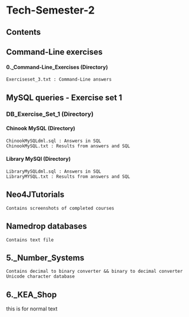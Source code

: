 # Tech-Semester-2
## Contents

## Command-Line exercises
#### 0._Command-Line_Exercises (Directory)
    Exerciseset_3.txt : Command-Line answers

## MySQL queries - Exercise set 1
### DB_Exercise_Set_1 (Directory)
#### Chinook MySQL (Directory)
    ChinookMySQLdml.sql : Answers in SQL
    ChinookMySQL.txt : Results from answers and SQL
#### Library MySQl (Directory)
    LibraryMySQLdml.sql : Answers in SQL
    LibraryMYSQL.txt : Results from answers and SQL

## Neo4JTutorials
    Contains screenshots of completed courses

## Namedrop databases
    Contains text file

## 5._Number_Systems
    Contains decimal to binary converter && binary to decimal converter
    Unicode character database

## 6._KEA_Shop

this is for normal text